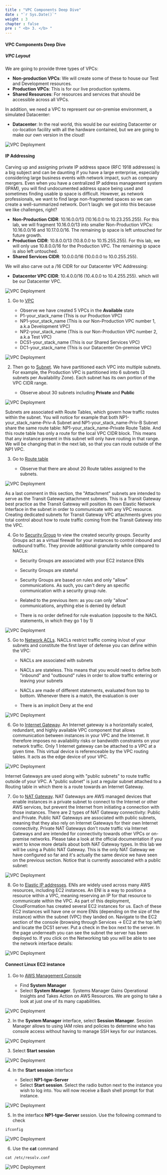 ```yaml
---
title : "VPC Components Deep Dive"
date : "`r Sys.Date()`"
weight : 3
chapter : false
pre : " <b> 3. </b> "
---
```


#### VPC Components Deep Dive

##### VPC Layout

We are going to provide three types of VPCs:

- **Non-production VPCs**: We will create some of these to house our Test and Development resources.
- **Production VPCs**: This is for our live production systems.
- **Shared Resources**: For resources and services that should be accessible across all VPCs.

In addition, we need a VPC to represent our on-premise environment, a simulated Datacenter:

- **Datacenter**: In the real world, this would be our existing Datacenter or co-location facility with all the hardware contained, but we are going to make our own version in the cloud!


![VPC Deployment](/images/hybrid-vpcs-diagram.png?featherlight=false&width=60pc)

#### IP Addressing

Carving up and assigning private IP address space (RFC 1918 addresses) is a big subject and can be daunting if you have a large enterprise, especially considering large business events with network impact, such as company mergers. Even when you have a centralized IP address management system (IPAM), you will find undocumented address space being used and sometimes finding usable ip space is difficult. However, as network professionals, we want to find large non-fragmented spaces so we can create a well-summarized network. Don't laugh: we got into this because we like challenges, right?

- **Non-Production CIDR**: 10.16.0.0/13 (10.16.0.0 to 10.23.255.255). For this lab, we will fragment 10.16.0.0/13 into smaller Non-Production VPCs: 10.16.0.0/16 and 10.17.0.0/16. The remaining ip space is left untouched for future growth.
- **Production CIDR**: 10.8.0.0/13 (10.8.0.0 to 10.15.255.255). For this lab, we will only use 10.8.0.0/16 for the Production VPC. The remaining ip space is also left untouched.
- **Shared Services CIDR**: 10.0.0.0/16 (10.0.0.0 to 10.0.255.255).

We will also carve out a /16 CIDR for our Datacenter VPC Addressing:

- **Datacenter VPC CIDR**: 10.4.0.0/16 (10.4.0.0 to 10.4.255.255). which will be our Datacenter VPC.

![VPC Deployment](/images/hybrid-subnets-diagram.png?featherlight=false&width=70pc)

1. Go to [VPC](https://us-east-1.console.aws.amazon.com/vpc/home?region=us-east-1#vpcs:)

   - Observe we have created 5 VPCs in the **Available** state
    - P1-your_stack_name (This is our Production VPC)
    - NP1-your_stack_name (This is our Non-Production VPC number 1, a.k.a Development VPC)
    - NP2-your_stack_name (This is our Non-Production VPC number 2, a.k.a Test VPC)
    - DCS1-your_stack_name (This is our Shared Services VPC)
    - DC1-your_stack_name (This is our Datacenter On-premise VPC)

![VPC Deployment](/images/Lab-1/5/0001.png?featherlight=false&width=90pc)

2. Then go to [Subnet](https://us-east-1.console.aws.amazon.com/vpc/home?region=us-east-1#subnets:). We have partitioned each VPC into multiple subnets. For example, the Production VPC is partitioned into 6 subnets (3 subnets per Availability Zone). Each subnet has its own portion of the VPC CIDR range.

   - Observe about 30 subnets including **Private** and **Public**

![VPC Deployment](/images/Lab-1/5/0002.png?featherlight=false&width=90pc)

Subnets are associated with Route Tables, which govern how traffic routes within the subnet. You will notice for example that both NP1-your_stack_name-Priv-A Subnet and NP1-your_stack_name-Priv-B Subnet share the same route table: NP1-your_stack_name-Private Route Table. And this route table has only a route for the local VPC CIDR block. This means that any instance present in this subnet will only have routing in that range. We will be changing that in the next lab, so that you can route outside of the NP1 VPC.

3. Go to [Route table](https://us-east-1.console.aws.amazon.com/vpc/home?region=us-east-1#RouteTables:)

   - Observe that there are about 20 Route tables assigned to the subnets.

![VPC Deployment](/images/Lab-1/5/0003.png?featherlight=false&width=90pc)

As a last comment in this section, the "Attachment" subnets are intended to serve as the Transit Gateway attachment subnets. This is a Transit Gateway best practice as the Transit Gateway will position its own Elastic Network Interface in the subnet in order to communicate with any VPC resource. Creating dedicated subnets for Transit Gateway VPC attachments gives you total control about how to route traffic coming from the Transit Gateway into the VPC.

4. Go to [Security Group](https://us-east-1.console.aws.amazon.com/vpc/home?region=us-east-1#SecurityGroups:) to view the created security groups. Security Groups act as a virtual firewall for your instances to control inbound and outbound traffic. They provide additional granularity while compared to NACLs:

   - Security Groups are associated with your EC2 instance ENIs

   - Security Groups are stateful

   - Security Groups are based on rules and only "allow" communications. As such, you can't deny an specific communication with a security group rule.

   - Related to the previous item: as you can only "allow" communications, anything else is denied by default

   - There is no order defined for rule evaluation (opposite to the NACL statements, in which they go 1 by 1)

![VPC Deployment](/images/Lab-1/5/0004.png?featherlight=false&width=90pc)

5. Go to [Network ACLs](https://us-east-1.console.aws.amazon.com/vpc/home?region=us-east-1#acls:). NACLs restrict traffic coming in/out of your subnets and constitute the first layer of defense you can define within the VPC:

   - NACLs are associated with subnets

   - NACLs are stateless. This means that you would need to define both "inbound" and "outbound" rules in order to allow traffic entering or leaving your subnets

   - NACLs are made of different statements, evaluated from top to bottom. Whenever there is a match, the evaluation is over

   - There is an implicit Deny at the end

![VPC Deployment](/images/Lab-1/5/0005.png?featherlight=false&width=90pc)

6. Go to [Internet Gateway](https://us-east-1.console.aws.amazon.com/vpc/home?region=us-east-1#igws:). An Internet gateway is a horizontally scaled, redundant, and highly available VPC component that allows communication between instances in your VPC and the Internet. It therefore imposes no availability risks or bandwidth constraints on your network traffic. Only 1 Internet gateway can be attached to a VPC at a given time. This virtual device is referenceable by the VPC routing tables. It acts as the edge device of your VPC.

![VPC Deployment](/images/Lab-1/5/0006.png?featherlight=false&width=90pc)

Internet Gateways are used along with "public subnets" to route traffic outside of your VPC. A "public subnet" is just a regular subnet attached to a Routing table in which there is a route towards an Internet Gateway.

7. Go to [NAT Gateway](https://us-east-1.console.aws.amazon.com/vpc/home?region=us-east-1#NatGateways:). NAT Gateways are AWS managed devices that enable instances in a private subnet to connect to the Internet or other AWS services, but prevent the Internet from initiating a connection with those instances. There are 2 types of NAT Gateway connectivity: Public and Private. Public NAT Gateways are associated with public subnets, meaning that they also rely on Internet Gateways for their own Internet connectivity. Private NAT Gateways don't route traffic via Internet Gateways and are intended for connectivity towards other VPCs or on-premise networks. Please take a look at the official documentation  if you want to know more details about both NAT Gateway types. In this lab we will be using a Public NAT Gateway. This is the only NAT Gateway we have configured so far and it's actually the same device we have seen on the previous section. Notice that is currently associated with a public subnet:

![VPC Deployment](/images/Lab-1/5/0007.png?featherlight=false&width=90pc)

8. Go to [Elastic IP addresses](https://us-east-1.console.aws.amazon.com/vpc/home?region=us-east-1#Addresses:). ENIs are widely used across many AWS resources, including EC2 instances. An ENI is a way to position a resource within a VPC, meaning reserving an IP for that resource to communicate within the VPC. As part of this deployment, CloudFormation has created several EC2 instances for us. Each of these EC2 instances will have one or more ENIs (depending on the size of the instance) within the subnet (VPC) they landed on. Navigate to the EC2 section of the console (browsing through Services -> EC2 at the top left) and locate the DCS1 server. Put a check in the box next to the server. In the page underneath you can see the subnet the server has been deployed to. If you click on the Networking tab you will be able to see the network interface details:

![VPC Deployment](/images/Lab-1/5/0008.png?featherlight=false&width=90pc)

#### Connect Linux EC2 instance

1. Go to [AWS Management Console](https://us-east-1.console.aws.amazon.com/console/home?region=us-east-1)

   - Find **System Manager**
   - Select **System Manager**. Systems Manager Gains Operational Insights and Takes Action on AWS Resources. We are going to take a look at just one of its many capabilities.

![VPC Deployment](/images/Lab-1/6/0001.png?featherlight=false&width=90pc)

2. In the **System Manager** interface, select **Session Manager**. Session Manager allows to using IAM roles and policies to determine who has console access without having to manage SSH keys for our instances.

![VPC Deployment](/images/Lab-1/6/0002.png?featherlight=false&width=90pc)

3. Select **Start session**

![VPC Deployment](/images/Lab-1/6/0003.png?featherlight=false&width=90pc)

4. In the **Start session** interface

   - Select **NP1-tgw-Server**
   - Select **Start session**. Select the radio button next to the instance you wish to log into. You will now receive a Bash shell prompt for that instance.

![VPC Deployment](/images/Lab-1/6/0004.png?featherlight=false&width=90pc)

5. In the interface **NP1-tgw-Server** session. Use the following command to check

```
ifconfig
```

![VPC Deployment](/images/Lab-1/6/0005.png?featherlight=false&width=90pc)

6. Use the **cat** command

```
cat /etc/resolv.conf
```

![VPC Deployment](/images/Lab-1/6/0006.png?featherlight=false&width=90pc)